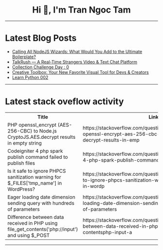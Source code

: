 <h1 align="center">Hi 👋, I'm Tran Ngoc Tam</h1>

---

# Latest Blog Posts 
<!-- BLOG-POST-LIST:START -->
- [Calling All NodeJS Wizards: What Would You Add to the Ultimate Boilerplate?](https://dev.to/anchildress11/calling-all-nodejs-wizards-what-would-you-add-to-the-ultimate-boilerplate-38aj)
- [TalkRush — A Real-Time Strangers Video &amp; Text Chat Platform](https://dev.to/aman_kumar_0538996d0e82fc/talkrush-a-real-time-strangers-video-text-chat-platform-5pl)
- [Collection Challenge Day : 0](https://dev.to/vigneshwaralingam/collection-challenge-day-0-32d5)
- [Creative Toolbox: Your New Favorite Visual Tool for Devs &amp; Creators](https://dev.to/dev_kiran/creative-toolbox-your-new-favorite-visual-tool-for-devs-creators-4od)
- [Learn Python 002](https://dev.to/tamilvanan/learn-python-002-1kbo)
<!-- BLOG-POST-LIST:END -->

---

# Latest stack oveflow activity
<table>
  <tr><th>Title</th><th>Link</th></tr>
  <!-- STACKOVERFLOW:START --><tr><td>PHP openssl_encrypt &lpar;AES-256-CBC&rpar; to Node.js CryptoJS.AES.decrypt results in empty string</td><td>https://stackoverflow.com/questions/79695081/php-openssl-encrypt-aes-256-cbc-to-node-js-cryptojs-aes-decrypt-results-in-emp</td></tr><tr><td>Codeigniter 4 php spark publish command failed to publish files</td><td>https://stackoverflow.com/questions/79695055/codeigniter-4-php-spark-publish-command-failed-to-publish-files</td></tr><tr><td>Is it safe to ignore PHPCS sanitization warning for $_FILES[&#39;tmp_name&#39;] in WordPress?</td><td>https://stackoverflow.com/questions/79694986/is-it-safe-to-ignore-phpcs-sanitization-warning-for-filestmp-name-in-wordp</td></tr><tr><td>Eager loading date dimension sending query with hundreds of parameters</td><td>https://stackoverflow.com/questions/79694913/eager-loading-date-dimension-sending-query-with-hundreds-of-parameters</td></tr><tr><td>Difference between data received in PHP using file_get_contents&lpar;&#39;php://input&#39;&rpar; and using $_POST</td><td>https://stackoverflow.com/questions/79694825/difference-between-data-received-in-php-using-file-get-contentsphp-input-a</td></tr><!-- STACKOVERFLOW:END -->
</table>

---


